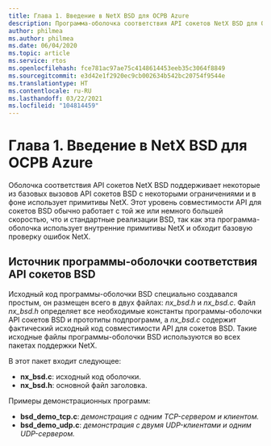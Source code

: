 ```yaml
---
title: Глава 1. Введение в NetX BSD для ОСРВ Azure
description: Программа-оболочка соответствия API сокетов NetX BSD для ОСРВ Azure поддерживает некоторые из базовых вызовов API сокетов BSD с некоторыми ограничениями и в фоне использует примитивы NetX.
author: philmea
ms.author: philmea
ms.date: 06/04/2020
ms.topic: article
ms.service: rtos
ms.openlocfilehash: fce781ac97ae75c4148614453eeb35c3064f8849
ms.sourcegitcommit: e3d42e1f2920ec9cb002634b542bc20754f9544e
ms.translationtype: HT
ms.contentlocale: ru-RU
ms.lasthandoff: 03/22/2021
ms.locfileid: "104814459"
---
```

# <a name="chapter-1---introduction-to-azure-rtos-netx-bsd"></a>Глава 1. Введение в NetX BSD для ОСРВ Azure

Оболочка соответствия API сокетов NetX BSD поддерживает некоторые из базовых вызовов API сокетов BSD с некоторыми ограничениями и в фоне использует примитивы NetX. Этот уровень совместимости API для сокетов BSD обычно работает с той же или немного большей скоростью, что и стандартные реализации BSD, так как эта программа-оболочка использует внутренние примитивы NetX и обходит базовую проверку ошибок NetX.

## <a name="bsd-sockets-api-compliancy-wrapper-source"></a>Источник программы-оболочки соответствия API сокетов BSD

Исходный код программы-оболочки BSD специально создавался простым, он размещен всего в двух файлах: *nx_bsd.h* и *nx_bsd.c*. Файл *nx_bsd.h* определяет все необходимые константы программы-оболочки API сокетов BSD и прототипы подпрограмм, а *nx_bsd.c* содержит фактический исходный код совместимости API для сокетов BSD. Такие исходные файлы программы-оболочки BSD используются во всех пакетах поддержки NetX.

В этот пакет входит следующее:

- **nx_bsd.c**: исходный код оболочки.
- **nx_bsd.h**: основной файл заголовка.

Примеры демонстрационных программ:

- **bsd_demo_tcp.c**: *демонстрация с одним TCP-сервером и клиентом.*
- **bsd_demo_udp.c**: *демонстрация с двумя UDP-клиентами и одним UDP-сервером.*
